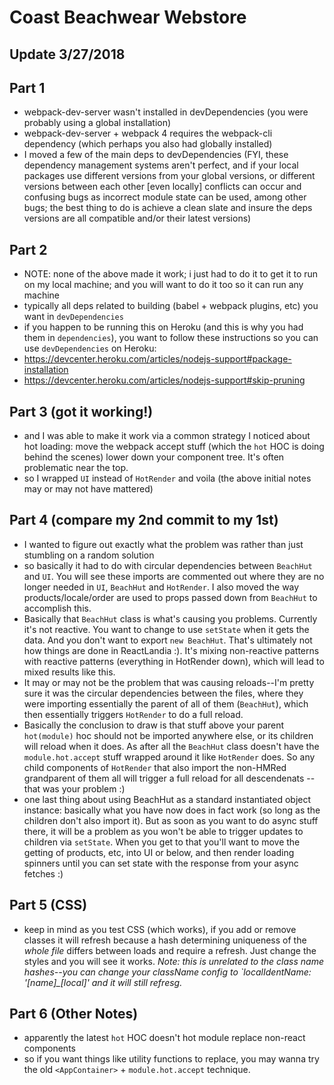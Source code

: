 # Coast Beachwear Webstore


## Update 3/27/2018


## Part 1

- webpack-dev-server wasn't installed in devDependencies (you were probably using a global installation)
- webpack-dev-server + webpack 4 requires the webpack-cli dependency (which perhaps you also had globally installed)
- I moved a few of the main deps to devDependencies (FYI, these dependency management systems aren't perfect, and if your local packages use different versions from your global versions, or different versions between each other [even locally] conflicts can occur and confusing bugs as incorrect module state can be used, among other bugs; the best thing to do is achieve a clean slate and insure the deps versions are all compatible and/or their latest versions)


## Part 2

- NOTE: none of the above made it work; i just had to do it to get it to run on my local machine; and you will want to do it too so it can run any machine
- typically all deps related to building (babel + webpack plugins, etc) you want in `devDependencies`
- if you happen to be running this on Heroku (and this is why you had them in `dependencies`), you want to follow these instructions so you can use `devDependencies` on Heroku:
- https://devcenter.heroku.com/articles/nodejs-support#package-installation
- https://devcenter.heroku.com/articles/nodejs-support#skip-pruning


## Part 3 (got it working!)

- and I was able to make it work via a common strategy I noticed about hot loading: move the webpack accept stuff (which the `hot` HOC is doing behind the scenes) lower down your component tree. It's often problematic near the top.
- so I wrapped `UI` instead of `HotRender` and voila (the above initial notes may or may not have mattered)

## Part 4 (compare my 2nd commit to my 1st)

- I wanted to figure out exactly what the problem was rather than just stumbling on a random solution
- so basically it had to do with circular dependencies between `BeachHut` and `UI`. You will see these imports are commented out where they are no longer needed in `UI`, `BeachHut` and `HotRender`. I also moved the way products/locale/order are used to props passed down from `BeachHut` to accomplish this.
- Basically that `BeachHut` class is what's causing you problems. Currently it's not reactive. You want to change to use `setState` when it gets the data. And you don't want to export `new BeachHut`. That's ultimately not how things are done in ReactLandia :). It's mixing non-reactive patterns with reactive patterns (everything in HotRender down), which will lead to mixed results like this.
- It may or may not be the problem that was causing reloads--I'm pretty sure it was the circular dependencies between the files, where they were importing essentially the parent of all of them (`BeachHut`), which then essentially triggers `HotRender` to do a full reload.
- Basically the conclusion to draw is that stuff above your parent `hot(module)` hoc should not be imported anywhere else, or its children will reload when it does. As after all the `BeachHut` class doesn't have the `module.hot.accept` stuff wrapped around it like `HotRender` does. So any child components of `HotRender` that also import the non-HMRed grandparent of them all will trigger a full reload for all descendenats -- that was your problem :)
- one last thing about using BeachHut as a standard instantiated object instance: basically what you have now does in fact work (so long as the children don't also import it). But as soon as you want to do async stuff there, it will be a problem as you won't be able to trigger updates to children via `setState`. When you get to that you'll want to move the getting of products, etc, into UI or below, and then render loading spinners until you can set state with the response from your async fetches :)


## Part 5 (CSS)

- keep in mind as you test CSS (which works), if you add or remove classes it will refresh because a hash determining uniqueness of the *whole file* differs between loads and require a refresh. Just change the styles and you will see it works. *Note: this is unrelated to the class name hashes--you can change your className config to `localIdentName: '[name]_[local]' and it will still refresg.*


## Part 6 (Other Notes)

- apparently the latest `hot` HOC doesn't hot module replace non-react components
- so if you want things like utility functions to replace, you may wanna try the old `<AppContainer>` + `module.hot.accept` technique.